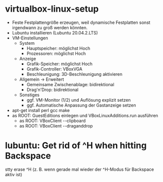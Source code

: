 # virtualbox-linux-setup

- Feste Festplattengröße erzeugen, weil dynamische Festplatten sonst irgendwann zu groß werden könnten.
- Lubuntu installieren (Lubuntu 20.04.2.LTS)
- VM-Einstellungen
  - System
    - Hauptspeicher: möglichst Hoch
    - Prozessoren: möglichst Hoch
  - Anzeige
    - Grafik-Speicher: möglichst Hoch
    - Grafik-Controller: VBoxVGA
    - Beschleunigung: 3D-Beschleunigung aktivieren
  - Allgemein -> Erweitert
    - Gemeinsame Zwischenablage: bidirektional
    - Drag'n'Drop: bidirektional
  - Sonstiges
    - ggf. VM-Monitor (1/2) und Auflösung explizit setzen
    - ggf. Automatische Anpassung der Gastanzeige setzen
- apt-get install perl gcc make 
- as ROOT: GuestEditions einlegen und VBoxLinuxAdditions.run ausführen
  - as ROOT: VBoxClient --clipboard
  - as ROOT: VBoxClient --draganddrop

# lubuntu: Get rid of ^H when hitting Backspace 

stty erase ^H (z. B. wenn gerade mal wieder der ^H-Modus für Backspace aktiv ist)
